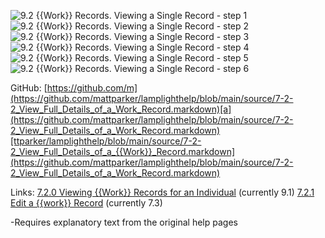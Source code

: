 ![9.2 {{Work}} Records. Viewing a Single Record - step 1](9.2_Work_Records._Viewing_a_Single_Record_im_1.png)
![9.2 {{Work}} Records. Viewing a Single Record - step 2](9.2_Work_Records._Viewing_a_Single_Record_im_2.png)
![9.2 {{Work}} Records. Viewing a Single Record - step 3](9.2_Work_Records._Viewing_a_Single_Record_im_3.png)
![9.2 {{Work}} Records. Viewing a Single Record - step 4](9.2_Work_Records._Viewing_a_Single_Record_im_4.png)
![9.2 {{Work}} Records. Viewing a Single Record - step 5](9.2_Work_Records._Viewing_a_Single_Record_im_5.png)
![9.2 {{Work}} Records. Viewing a Single Record - step 6](9.2_Work_Records._Viewing_a_Single_Record_im_6.png)

GitHub: [https://github.com/m](https://github.com/mattparker/lamplighthelp/blob/main/source/7-2-2_View_Full_Details_of_a_Work_Record.markdown)[a](https://github.com/mattparker/lamplighthelp/blob/main/source/7-2-2_View_Full_Details_of_a_Work_Record.markdown)[ttparker/lamplighthelp/blob/main/source/7-2-2_View_Full_Details_of_a_{{Work}}_Record.markdown](https://github.com/mattparker/lamplighthelp/blob/main/source/7-2-2_View_Full_Details_of_a_Work_Record.markdown)

Links:
[7.2.0 Viewing {{Work}} Records for an Individual](https://lamplight.online/en/help/index/p/7.2.0) (currently 9.1)
[7.2.1 Edit a {{work}} Record](https://lamplight.online/en/help/index/p/7.2.1) (currently 7.3)

-Requires explanatory text from the original help pages